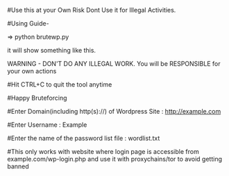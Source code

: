 #Use this at your Own Risk Dont Use it for Illegal Activities.

#Using Guide-

=> python brutewp.py

it will show something like this.

WARNING - DON'T DO ANY ILLEGAL WORK. You will be RESPONSIBLE for your own actions

#Hit CTRL+C to quit the tool anytime

#Happy Bruteforcing

#Enter Domain(including http(s)://) of Wordpress Site     : http://example.com

#Enter Username  : Example

#Enter the name of the password list file : wordlist.txt

#This only works with website where login page is accessible from example.com/wp-login.php and use it with proxychains/tor to avoid getting banned
